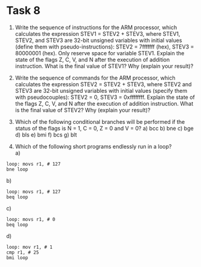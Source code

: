 # Task 8
1. Write the sequence of instructions for the ARM processor, which calculates the expression STEV1 = STEV2 + STEV3, where STEV1, STEV2, and STEV3 are 32-bit unsigned variables with initial values ​​(define them with pseudo-instructions): STEV2 = 7fffffff (hex), STEV3 = 80000001 (hex). Only reserve space for variable STEV1. Explain the state of the flags Z, C, V, and N after the execution of addition instruction. What is the final value of STEV1? Why (explain your result)?

2. Write the sequence of commands for the ARM processor, which calculates the expression STEV2 = STEV2 + STEV3, where STEV2 and STEV3 are 32-bit unsigned variables with initial values ​​(specify them with pseudocouples): STEV2 = 0, STEV3 = 0xffffffff. Explain the state of the flags Z, C, V, and N after the execution of addition instruction. What is the final value of STEV2? Why (explain your result)?

3. Which of the following conditional branches will be performed if the status of the flags is N = 1, C = 0, Z = 0 and V = 0?
  a) bcc
  b) bne
  c) bge
  d) bls
  e) bmi
  f) bcs
  g) blt

4. Which of the following short programs endlessly run in a loop?  
  a)
  ```
loop: movs r1, # 127
bne loop
```
  b)
  ```
loop: movs r1, # 127
beq loop
```
  c)
  ```
loop: movs r1, # 0
beq loop
```
  d)
  ```
loop: mov r1, # 1
cmp r1, # 25
bmi loop
```
